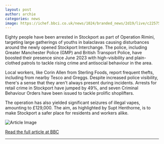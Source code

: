 ```yaml
---
layout: post
author: archie
categories: news
image: https://ichef.bbci.co.uk/news/1024/branded_news/2d19/live/c2257500-8337-11f0-8ded-85867f31a902.jpg
---
```

Eighty people have been arrested in Stockport as part of Operation Rimini, targeting large gatherings of youths in balaclavas causing disturbances around the newly opened Stockport Interchange. The police, including Greater Manchester Police (GMP) and British Transport Police, have boosted their presence since June 2023 with high-visibility and plain-clothed patrols to tackle rising crime and antisocial behaviour in the area. 

Local workers, like Corin Allen from Sterling Foods, report frequent thefts, including from nearby Tesco and Greggs. Despite increased police visibility, there's a sense that they aren't always present during incidents. Arrests for retail crime in Stockport have jumped by 49%, and seven Criminal Behaviour Orders have been issued to tackle prolific shoplifters. 

The operation has also yielded significant seizures of illegal vapes, amounting to £129,000. The aim, as highlighted by Supt Henthorne, is to make Stockport a safer place for residents and workers alike.

![Article Image](https://ichef.bbci.co.uk/news/1024/branded_news/2d19/live/c2257500-8337-11f0-8ded-85867f31a902.jpg)

[Read the full article at BBC](https://www.bbc.com/news/articles/c4g052xedleo?at_medium=RSS&at_campaign=rss)

---
